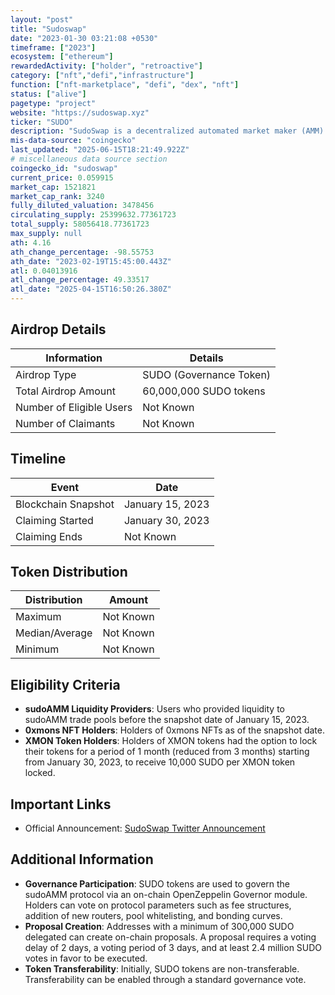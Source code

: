 ```yaml
---
layout: "post"
title: "Sudoswap"
date: "2023-01-30 03:21:08 +0530"
timeframe: ["2023"]
ecosystem: ["ethereum"]
rewardedActivity: ["holder", "retroactive"]
category: ["nft","defi","infrastructure"]
function: ["nft-marketplace", "defi", "dex", "nft"]
status: ["alive"]
pagetype: "project"
website: "https://sudoswap.xyz"
ticker: "SUDO"
description: "SudoSwap is a decentralized automated market maker (AMM) protocol facilitating efficient NFT (ERC721) to token (ETH or ERC20) swaps using customizable bonding curves. It allows liquidity providers to create buy or sell pools, or both, with customizable fees."
mis-data-source: "coingecko"
last_updated: "2025-06-15T18:21:49.922Z"
# miscellaneous data source section
coingecko_id: "sudoswap"
current_price: 0.059915
market_cap: 1521821
market_cap_rank: 3240
fully_diluted_valuation: 3478456
circulating_supply: 25399632.77361723
total_supply: 58056418.77361723
max_supply: null
ath: 4.16
ath_change_percentage: -98.55753
ath_date: "2023-02-19T15:45:00.443Z"
atl: 0.04013916
atl_change_percentage: 49.33517
atl_date: "2025-04-15T16:50:26.380Z"
---
```


## Airdrop Details

| Information              | Details                 |
| ------------------------ | ----------------------- |
| Airdrop Type             | SUDO (Governance Token) |
| Total Airdrop Amount     | 60,000,000 SUDO tokens  |
| Number of Eligible Users | Not Known               |
| Number of Claimants      | Not Known               |

## Timeline

| Event               | Date             |
| ------------------- | ---------------- |
| Blockchain Snapshot | January 15, 2023 |
| Claiming Started    | January 30, 2023 |
| Claiming Ends       | Not Known        |

## Token Distribution

| Distribution   | Amount    |
| -------------- | --------- |
| Maximum        | Not Known |
| Median/Average | Not Known |
| Minimum        | Not Known |

## Eligibility Criteria

- **sudoAMM Liquidity Providers**: Users who provided liquidity to sudoAMM trade pools before the snapshot date of January 15, 2023.
- **0xmons NFT Holders**: Holders of 0xmons NFTs as of the snapshot date.
- **XMON Token Holders**: Holders of XMON tokens had the option to lock their tokens for a period of 1 month (reduced from 3 months) starting from January 30, 2023, to receive 10,000 SUDO per XMON token locked.

## Important Links

- Official Announcement: [SudoSwap Twitter Announcement](https://x.com/sudoswap/status/1620111347139907584)

## Additional Information

- **Governance Participation**: SUDO tokens are used to govern the sudoAMM protocol via an on-chain OpenZeppelin Governor module. Holders can vote on protocol parameters such as fee structures, addition of new routers, pool whitelisting, and bonding curves.
- **Proposal Creation**: Addresses with a minimum of 300,000 SUDO delegated can create on-chain proposals. A proposal requires a voting delay of 2 days, a voting period of 3 days, and at least 2.4 million SUDO votes in favor to be executed.
- **Token Transferability**: Initially, SUDO tokens are non-transferable. Transferability can be enabled through a standard governance vote.